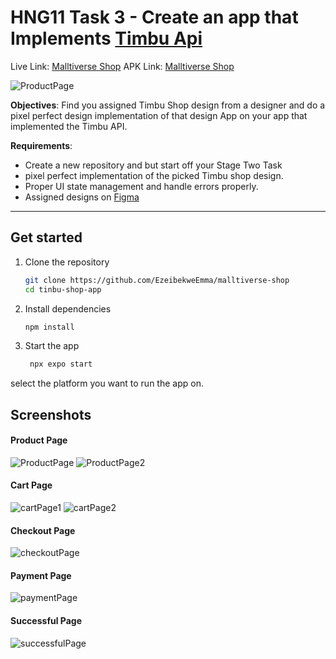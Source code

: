 # HNG11 Task 3 - Create an app that Implements [Timbu Api](https://docs.timbu.cloud/api/intro)
Live Link: [Malltiverse Shop](https://appetize.io/app/b_5qphjzj4autzao5mavwt6q2pau)
APK Link: [Malltiverse Shop](https://expo.dev/artifacts/eas/ceeptzKsNXTV3hBa1JCucT.apk)

![ProductPage](./assets/images/ProductPage1.png)

**Objectives**: Find you assigned Timbu Shop design from a designer and do a pixel perfect design implementation of that design App on your app that implemented the Timbu API.

**Requirements**:
- Create a new repository and but start off your Stage Two Task
- pixel perfect implementation of the picked Timbu shop design.
- Proper UI state management and handle errors properly.
- Assigned designs on [Figma](https://www.figma.com/design/QHq9WbFOHgdDRhPuLOTNvB/HNG-INTERNSHIP?node-id=90-2&t=oy1wLcGuCc13zF4u-0)

---

## Get started

1. Clone the repository

   ```bash
   git clone https://github.com/EzeibekweEmma/malltiverse-shop
   cd tinbu-shop-app
    ```
2. Install dependencies

   ```bash
   npm install
   ```

3. Start the app

   ```bash
    npx expo start
   ```

select the platform you want to run the app on.


## Screenshots

#### Product Page
![ProductPage](./assets/images/ProductPage1.png)
![ProductPage2](./assets/images/productPage2.png)

#### Cart Page
![cartPage1](./assets/images/cartPage1.png)
![cartPage2](./assets/images/cartPage2.png)

#### Checkout Page
![checkoutPage](./assets/images/checkoutPage.png)

#### Payment Page
![paymentPage](./assets/images/paymentPage.png)

#### Successful Page
![successfulPage](./assets/images/successfulPage.png)